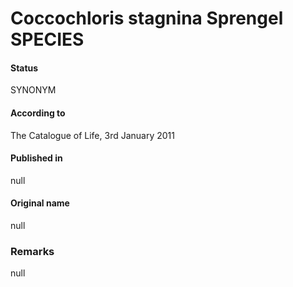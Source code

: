 # Coccochloris stagnina Sprengel SPECIES

#### Status
SYNONYM

#### According to
The Catalogue of Life, 3rd January 2011

#### Published in
null

#### Original name
null

### Remarks
null